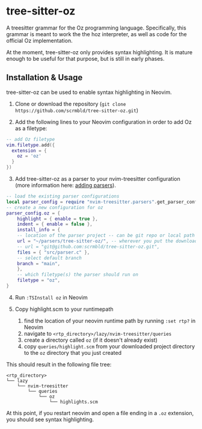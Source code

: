# tree-sitter-oz

A treesitter grammar for the Oz programming language. Specifically, this grammar is meant to work the the hoz interpreter, as well as code for the official Oz implementation.

At the moment, tree-sitter-oz only provides syntax highlighting. It is mature enough to be useful for that purpose, but is still in early phases.

## Installation & Usage

tree-sitter-oz can be used to enable syntax highlighting in Neovim.

1. Clone or download the repository (`git clone https://github.com/scrmbld/tree-sitter-oz.git`)

2. Add the following lines to your Neovim configuration in order to add Oz as a filetype:
```lua
-- add Oz filetype
vim.filetype.add({
  extension = {
    oz = 'oz'
  }
})
```

3. Add tree-sitter-oz as a parser to your nvim-treesitter configuration (more information here: [adding parsers](https://github.com/nvim-treesitter/nvim-treesitter#adding-parsers)).
```lua
-- load the existing parser configurations
local parser_config = require "nvim-treesitter.parsers".get_parser_configs()
-- create a new configuration for oz
parser_config.oz = {
    highlight = { enable = true },
    indent = { enable = false },
    install_info = {
	-- location of the parser project -- can be git repo or local path
	url = "~/parsers/tree-sitter-oz/", -- wherever you put the download of the repository
	-- url = "git@github.com:scrmbld/tree-sitter-oz.git",
	files = { "src/parser.c" },
	-- select default branch
	branch = "main",
    },
    -- which filetype(s) the parser should run on
    filetype = "oz",
}
```

4. Run `:TSInstall oz` in Neovim

5. Copy highlight.scm to your runtimepath
    1. find the location of your neovim runtime path by running `:set rtp?` in Neovim
    2. navigate to `<rtp_directory>/lazy/nvim-treesitter/queries`
    3. create a directory called `oz` (if it doesn't already exist)
    4. copy `queries/highlight.scm` from your downloaded project directory to the `oz` directory that you just created

This should result in the following file tree:
```
<rtp_directory>
└── lazy
    └── nvim-treesitter
        └── queries
            └── oz
                └── highlights.scm
```

At this point, if you restart neovim and open a file ending in a `.oz` extension, you should see syntax highlighting.
